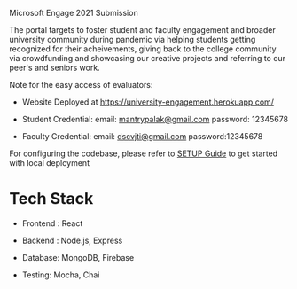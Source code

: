 
Microsoft Engage 2021 Submission

The portal targets to foster student and faculty engagement and broader university community during pandemic via helping students getting recognized for their acheivements, giving back to the college community via crowdfunding and showcasing our creative projects and referring to our peer's and seniors work. 

Note for the easy access of evaluators: 
- Website Deployed at https://university-engagement.herokuapp.com/

- Student Credential:
email: mantrypalak@gmail.com
password: 12345678

- Faculty Credential:
email: dscvjti@gmail.com
password:12345678


For configuring the codebase, please refer to [SETUP Guide](https://github.com/pal-16/University-Engagement/blob/main/SETUP.md) to get started with local deployment

# Tech Stack

- Frontend : React

- Backend : Node.js, Express

- Database: MongoDB, Firebase

- Testing: Mocha, Chai



